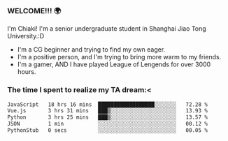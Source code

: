 ### WELCOME!!! 🌍

I'm Chiaki! I'm a senior undergraduate student in Shanghai Jiao Tong University.:D

-  I'm a CG beginner and trying to find my own eager. 
-  I'm a positive person, and I'm trying to bring more warm to my friends.
-  I'm a gamer, AND I have played League of Lengends for over 3000 hours. 

### The time I spent to realize my TA dream:<
<!--START_SECTION:waka-->

```txt
JavaScript   18 hrs 16 mins  ██████████████████░░░░░░░   72.28 %
Vue.js       3 hrs 31 mins   ███▒░░░░░░░░░░░░░░░░░░░░░   13.93 %
Python       3 hrs 25 mins   ███▒░░░░░░░░░░░░░░░░░░░░░   13.57 %
JSON         1 min           ░░░░░░░░░░░░░░░░░░░░░░░░░   00.12 %
PythonStub   0 secs          ░░░░░░░░░░░░░░░░░░░░░░░░░   00.05 %
```

<!--END_SECTION:waka-->

<!--
**Chiaki-meow/Chiaki-meow** is a ✨ _special_ ✨ repository because its `README.md` (this file) appears on your GitHub profile.

Here are some ideas to get you started:

- 🔭 I’m currently working on ...
- 🌱 I’m currently learning ...
- 👯 I’m looking to collaborate on ...
- 🤔 I’m looking for help with ...
- 💬 Ask me about ...
- 📫 How to reach me: ...
- 😄 Pronouns: ...
- ⚡ Fun fact: ...
-->
